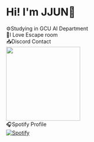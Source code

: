 # Hi! I'm JJUN🦖
⚙️Studying in GCU AI Department <br/>
🔐I Love Escape room <br/>
📥Discord Contact <br/>
<a href="https://discord.gg/SpmnhkbHgm"><img src="https://i.imgur.com/7uzVHR4.png" width="200"/></a> <br/>
🎧Spotify Profile <br/>
  [![Spotify](https://spotify-github-readme.vercel.app/api/spotify)](spotify:user:316ho4ap7fl2z7osrlcuzmz74mzi)
